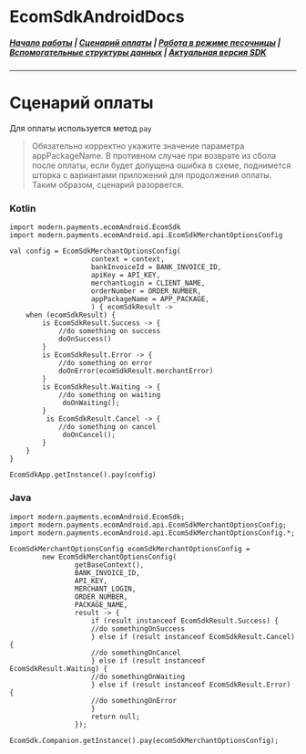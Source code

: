# EcomSdkAndroidDocs

##### [Начало работы](https://sdkpay.github.io/EcomSdkAndroidDocs/start) | [Сценарий оплаты](https://sdkpay.github.io/EcomSdkAndroidDocs/payment_script) | [Работа в режиме песочницы](https://sdkpay.github.io/EcomSdkAndroidDocs/sandbox_mode) | [Вспомогательные структуры данных](https://sdkpay.github.io/EcomSdkAndroidDocs/data_structures) | [Актуальная версия SDK](https://sdkpay.github.io/EcomSdkAndroidDocs/version)
---
# Сценарий оплаты
Для оплаты используется метод `pay`

> Обязательно корректно укажите значение параметра appPackageName. В противном случае при возврате из сбола после оплаты, если будет допущена ошибка в схеме, поднимется шторка с вариантами приложений для продолжения оплаты. Таким образом, сценарий разорвется.

### Kotlin
```
import modern.payments.ecomAndroid.EcomSdk
import modern.payments.ecomAndroid.api.EcomSdkMerchantOptionsConfig

val config = EcomSdkMerchantOptionsConfig(
                    context = context,
                    bankInvoiceId = BANK_INVOICE_ID,
                    apiKey = API_KEY,
                    merchantLogin = CLIENT_NAME,
                    orderNumber = ORDER_NUMBER,
                    appPackageName = APP_PACKAGE,
                    ) { ecomSdkResult ->
    when (ecomSdkResult) {
        is EcomSdkResult.Success -> {
            //do something on success
            doOnSuccess()   
        }
        is EcomSdkResult.Error -> {
            //do something on error
            doOnError(ecomSdkResult.merchantError)
        }
        is EcomSdkResult.Waiting -> {
            //do something on waiting
             doOnWaiting();
        }
         is EcomSdkResult.Cancel -> {
            //do something on cancel
             doOnCancel();
        }
    }
}

EcomSdkApp.getInstance().pay(config)
```

### Java
```
import modern.payments.ecomAndroid.EcomSdk;
import modern.payments.ecomAndroid.api.EcomSdkMerchantOptionsConfig;
import modern.payments.ecomAndroid.api.EcomSdkMerchantOptionsConfig.*;

EcomSdkMerchantOptionsConfig ecomSdkMerchantOptionsConfig =
        new EcomSdkMerchantOptionsConfig(
                getBaseContext(),
                BANK_INVOICE_ID,
                API_KEY,
                MERCHANT_LOGIN,
                ORDER_NUMBER,
                PACKAGE_NAME,
                result -> {
                    if (result instanceof EcomSdkResult.Success) {
                    //do somethingOnSuccess
                    } else if (result instanceof EcomSdkResult.Cancel) {
                    //do somethingOnCancel
                    } else if (result instanceof EcomSdkResult.Waiting) {
                    //do somethingOnWaiting
                    } else if (result instanceof EcomSdkResult.Error) {
                    //do somethingOnError
                    }
                    return null;
                });

EcomSdk.Companion.getInstance().pay(ecomSdkMerchantOptionsConfig);
```




